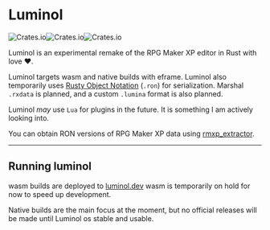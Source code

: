 # Luminol

![Crates.io](https://img.shields.io/crates/v/luminol)![Crates.io](https://img.shields.io/crates/l/luminol)![Crates.io](https://img.shields.io/crates/d/luminol)

Luminol is an experimental remake of the RPG Maker XP editor in Rust with love ❤️.

Luminol targets wasm and native builds with eframe. Luminol also temporarily uses [Rusty Object Notation](https://github.com/ron-rs/ron) (`.ron`) for serialization.
Marshal `.rxdata` is planned, and a custom `.lumina` format is also planned.

Luminol _may_ use `Lua` for plugins in the future. It is something I am actively looking into.

You can obtain RON versions of RPG Maker XP data using [rmxp_extractor](https://rubygems.org/gems/rmxp_extractor).

---

## Running luminol

wasm builds are deployed to [luminol.dev](https://luminol.dev/#dev) wasm is temporarily on hold for now to speed up development.

Native builds are the main focus at the moment, but no official releases will be made until Luminol os stable and usable.
